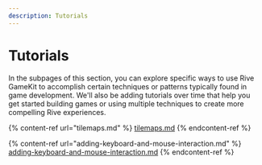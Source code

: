 ```yaml
---
description: Tutorials
---
```


# Tutorials

In the subpages of this section, you can explore specific ways to use Rive GameKit to accomplish certain techniques or patterns typically found in game development. We'll also be adding tutorials over time that help you get started building games or using multiple techniques to create more compelling Rive experiences.

{% content-ref url="tilemaps.md" %}
[tilemaps.md](tilemaps.md)
{% endcontent-ref %}

{% content-ref url="adding-keyboard-and-mouse-interaction.md" %}
[adding-keyboard-and-mouse-interaction.md](adding-keyboard-and-mouse-interaction.md)
{% endcontent-ref %}
